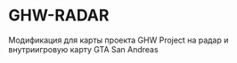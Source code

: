 # GHW-RADAR
Модификация для карты проекта GHW Project на радар и внутриигровую карту GTA San Andreas
